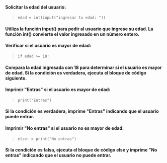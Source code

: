 #### Solicitar la edad del usuario:
> ```edad = int(input("ingresar tu edad: "))```

#### Utiliza la función input() para pedir al usuario que ingrese su edad. La función int() convierte el valor ingresado en un número entero.
#### Verificar si el usuario es mayor de edad:
> ```if edad >= 18:```

#### Compara la edad ingresada con 18 para determinar si el usuario es mayor de edad. Si la condición es verdadera, ejecuta el bloque de código siguiente.
#### Imprimir "Entras" si el usuario es mayor de edad:
> ```print("Entras")```

#### Si la condición es verdadera, imprime "Entras" indicando que el usuario puede entrar.
#### Imprimir "No entras" si el usuario no es mayor de edad:
> ```else: > print("No entras")```

#### Si la condición es falsa, ejecuta el bloque de código else y imprime "No entras" indicando que el usuario no puede entrar.
